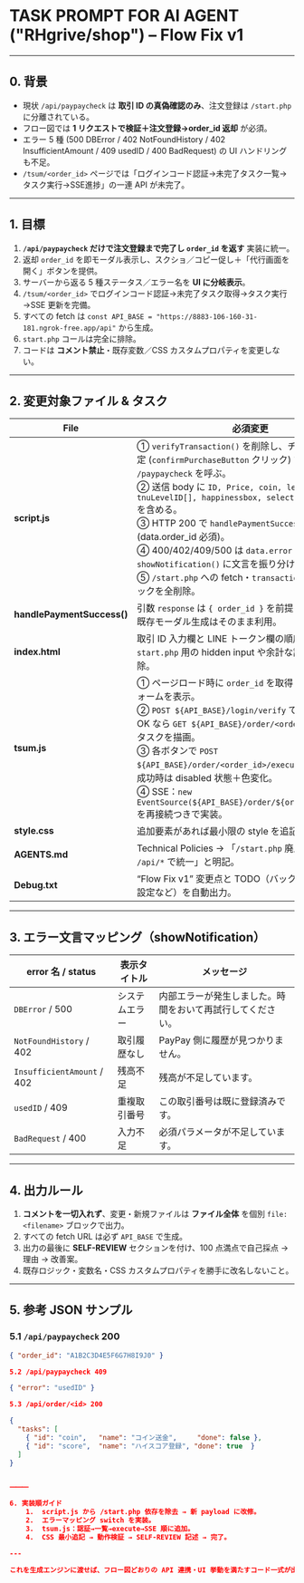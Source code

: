 
# TASK PROMPT FOR AI AGENT ("RHgrive/shop") – Flow Fix v1

---

## 0. 背景
* 現状 `/api/paypaycheck` は **取引 ID の真偽確認のみ**、注文登録は `/start.php` に分離されている。  
* フロー図では **1 リクエストで検証＋注文登録→order_id 返却** が必須。  
* エラー 5 種 (500 DBError / 402 NotFoundHistory / 402 InsufficientAmount / 409 usedID / 400 BadRequest) の UI ハンドリングも不足。  
* `/tsum/<order_id>` ページでは「ログインコード認証→未完了タスク一覧→タスク実行→SSE進捗」の一連 API が未完了。

---

## 1. 目標
1. **`/api/paypaycheck` だけで注文登録まで完了し `order_id` を返す** 実装に統一。  
2. 返却 `order_id` を即モーダル表示し、スクショ／コピー促し＋「代行画面を開く」ボタンを提供。  
3. サーバーから返る 5 種ステータス／エラー名を **UI に分岐表示**。  
4. `/tsum/<order_id>` でログインコード認証→未完了タスク取得→タスク実行→SSE 更新を完備。  
5. すべての fetch は `const API_BASE = "https://8883-106-160-31-181.ngrok-free.app/api"` から生成。  
6. `start.php` コールは完全に排除。  
7. コードは **コメント禁止**・既存変数／CSS カスタムプロパティを変更しない。

---

## 2. 変更対象ファイル & タスク

| File | 必須変更 |
|------|---------|
| **script.js** | ① `verifyTransaction()` を削除し、チェックアウト確定 (`confirmPurchaseButton` クリック) で **直接** `/paypaycheck` を呼ぶ。<br>② 送信 body に `ID, Price, coin, level, score, tnuLevelID[], happinessbox, selectbox, premiumbox` を含める。<br>③ HTTP 200 で `handlePaymentSuccess(data)` (data.order_id 必須)。<br>④ 400/402/409/500 は `data.error` を switch して `showNotification()` に文言を振り分け。<br>⑤ `/start.php` への fetch・`transactionVerified` ロジックを全削除。 |
| **handlePaymentSuccess()** | 引数 `response` は `{ order_id }` を前提に変更。<br>既存モーダル生成はそのまま利用。 |
| **index.html** | 取引 ID 入力欄と LINE トークン欄の順序を変更不要。`start.php` 用の hidden input や余計な説明があれば削除。 |
| **tsum.js** | ① ページロード時に `order_id` を取得し `loginCode` フォームを表示。<br>② `POST ${API_BASE}/login/verify` でコード認証→ OK なら `GET ${API_BASE}/order/<order_id>` で未完了タスクを描画。<br>③ 各ボタンで `POST ${API_BASE}/order/<order_id>/execute/<task_id>`、成功時は disabled 状態＋色変化。<br>④ SSE：`new EventSource(${API_BASE}/order/${order_id}/stream)` を再接続つきで実装。 |
| **style.css** | 追加要素があれば最小限の style を追記。 |
| **AGENTS.md** | Technical Policies → 「`/start.php` 廃止、すべて `/api/*` で統一」と明記。 |
| **Debug.txt** | “Flow Fix v1” 変更点と TODO（バックエンド側 CORS 設定など）を自動出力。 |

---

## 3. エラー文言マッピング（showNotification）

| error 名 / status | 表示タイトル | メッセージ |
|-------------------|--------------|------------|
| `DBError` / 500 | システムエラー | 内部エラーが発生しました。時間をおいて再試行してください。 |
| `NotFoundHistory` / 402 | 取引履歴なし | PayPay 側に履歴が見つかりません。 |
| `InsufficientAmount` / 402 | 残高不足 | 残高が不足しています。 |
| `usedID` / 409 | 重複取引番号 | この取引番号は既に登録済みです。 |
| `BadRequest` / 400 | 入力不足 | 必須パラメータが不足しています。 |

---

## 4. 出力ルール
1. **コメントを一切入れず**、変更・新規ファイルは **ファイル全体** を個別 ```file: <filename>``` ブロックで出力。  
2. すべての fetch URL は必ず `API_BASE` で生成。  
3. 出力の最後に **SELF-REVIEW** セクションを付け、100 点満点で自己採点 → 理由 → 改善案。  
4. 既存ロジック・変数名・CSS カスタムプロパティを勝手に改名しないこと。  

---

## 5. 参考 JSON サンプル

### 5.1 `/api/paypaycheck` 200
```json
{ "order_id": "A1B2C3D4E5F6G7H8I9J0" }

5.2 /api/paypaycheck 409

{ "error": "usedID" }

5.3 /api/order/<id> 200

{
  "tasks": [
    { "id": "coin",   "name": "コイン送金",     "done": false },
    { "id": "score",  "name": "ハイスコア登録", "done": true  }
  ]
}


⸻

6. 実装順ガイド
	1.	script.js から /start.php 依存を除去 → 新 payload に改修。
	2.	エラーマッピング switch を実装。
	3.	tsum.js：認証→一覧→execute→SSE 順に追加。
	4.	CSS 最小追記 → 動作検証 → SELF-REVIEW 記述 → 完了。

---

これを生成エンジンに渡せば、フロー図どおりの API 連携・UI 挙動を満たすコード一式が出力されます。
